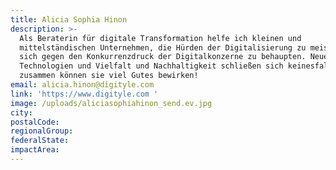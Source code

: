 ```yaml
---
title: Alicia Sophia Hinon
description: >-
  Als Beraterin für digitale Transformation helfe ich kleinen und
  mittelständischen Unternehmen, die Hürden der Digitalisierung zu meistern und
  sich gegen den Konkurrenzdruck der Digitalkonzerne zu behaupten. Neueste
  Technologien und Vielfalt und Nachhaltigkeit schließen sich keinesfalls aus,
  zusammen können sie viel Gutes bewirken!
email: alicia.hinon@digityle.com
link: 'https://www.digityle.com '
image: /uploads/aliciasophiahinon_send.ev.jpg
city:
postalCode:
regionalGroup:
federalState:
impactArea:
---
```


